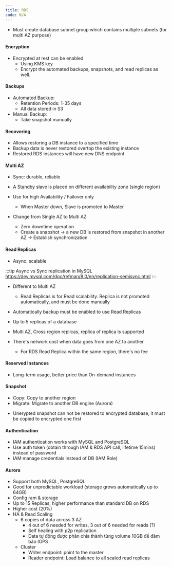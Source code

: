 ```yaml
---
title: RDS
code: N/A
---
```


- Must create database subnet group which contains multiple subnets (for multi AZ purpose)

#### Encryption

- Encrypted at rest can be enabled
  - Using KMS key
  - Encrypt the automated backups, snapshots, and read replicas as well.

#### Backups

- Automated Backup:
  - Retention Periods: 1-35 days
  - All data stored in S3
- Manual Backup:
  - Take snapshot manually

#### Recovering

- Allows restoring a DB instance to a specified time
- Backup data is never restored overtop the existing instance
- Restored RDS instances will have new DNS endpoint

#### Multi AZ

- Sync: durable, reliable

- A Standby slave is placed on different availability zone (single region)

- Use for high Availability / Failover only

  - When Master down, Slave is promoted to Master

- Change from Single AZ to Multi AZ
  - Zero downtime operation
  - Create a snapshot → a new DB is restored from snapshot in another AZ → Establish synchronization

#### Read Replicas

- Async: scalable

:::tip Async vs Sync replication in MySQL
https://dev.mysql.com/doc/refman/8.0/en/replication-semisync.html
:::

- Different to Multi AZ
  - Read Replicas is for Read scalability. Replica is not promoted automatically, and must be done manually
- Automatically backup must be enabled to use Read Replicas
- Up to 5 replicas of a database
- Multi AZ, Cross region replicas, replica of replica is supported

- There's network cost when data goes from one AZ to another
  - For RDS Read Replica within the same region, there's no fee

#### Reserved Instances

- Long-term usage, better price than On-demand instances

#### Snapshot

- Copy: Copy to another region
- Migrate: Migrate to another DB engine (Aurora)

* Unerypted snapshot can not be restored to encrypted database, it must be copied to encrypted one first

#### Authentication

- IAM authentication works with MySQL and PostgreSQL
- Use auth token (obtain through IAM & RDS API call, lifetime 15mins) instead of password
- IAM manage credentials instead of DB (IAM Role)

#### Aurora

- Support both MySQL, PostgreSQL
- Good for unpredictable workload (storage grows automatically up to 64GB)
- Config ram & storage
- Up to 15 Replicas, higher performance than standard DB on RDS
- Higher cost (20%)
- HA & Read Scaling
  - 6 copies of data across 3 AZ
    - 4 out of 6 needed for writes, 3 out of 6 needed for reads (?)
    - Self healing with p2p replication
    - Data tự động được phân chia thành từng volume 10GB để đảm bảo IOPS
  - Cluster
    - Writer endpoint: point to the master
    - Reader endpoint: Load balance to all scaled read replicas
